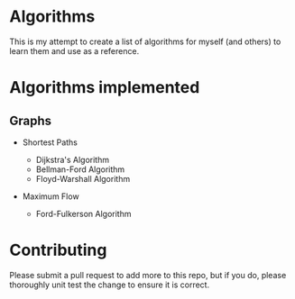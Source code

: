 Algorithms
==========

This is my attempt to create a list of algorithms for myself (and others) to learn them and use as a reference.

Algorithms implemented
======================

Graphs
------
- Shortest Paths
    - Dijkstra's Algorithm
    - Bellman-Ford Algorithm
    - Floyd-Warshall Algorithm
    
- Maximum Flow
    - Ford-Fulkerson Algorithm

Contributing
============

Please submit a pull request to add more to this repo, but if you do, please thoroughly unit test the change to ensure it is correct.

